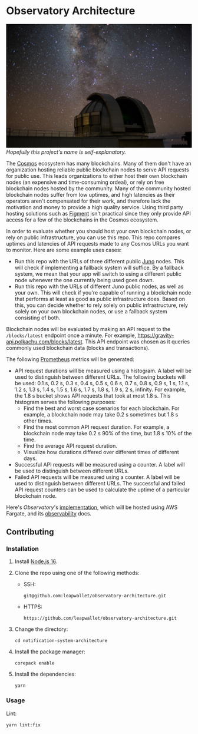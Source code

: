 # Observatory Architecture

![Observatory](observatory.jpg)
_Hopefully this project's name is self-explanatory._

The [Cosmos](https://cosmos.network/) ecosystem has many blockchains. Many of them don't have an organization hosting reliable public blockchain nodes to serve API requests for public use. This leads organizations to either host their own blockchain nodes (an expensive and time-consuming ordeal), or rely on free blockchain nodes hosted by the community. Many of the community hosted blockchain nodes suffer from low uptimes, and high latencies as their operators aren't compensated for their work, and therefore lack the motivation and money to provide a high quality service. Using third party hosting solutions such as [Figment](https://figment.io/) isn't practical since they only provide API access for a few of the blockchains in the Cosmos ecosystem.

In order to evaluate whether you should host your own blockchain nodes, or rely on public infrastructure, you can use this repo. This repo compares uptimes and latencies of API requests made to any Cosmos URLs you want to monitor. Here are some example uses cases:

- Run this repo with the URLs of three different public [Juno](https://www.junonetwork.io/) nodes. This will check if implementing a fallback system will suffice. By a fallback system, we mean that your app will switch to using a different public node whenever the one currently being used goes down.
- Run this repo with the URLs of different Juno public nodes, as well as your own. This will check if you're capable of running a blockchain node that performs at least as good as public infrastructure does. Based on this, you can decide whether to rely solely on public infrastructure, rely solely on your own blockchain nodes, or use a fallback system consisting of both.

Blockchain nodes will be evaluated by making an API request to the `/blocks/latest` endpoint once a minute. For example, https://gravity-api.polkachu.com/blocks/latest. This API endpoint was chosen as it queries commonly used blockchain data (blocks and transactions).

The following [Prometheus](https://prometheus.io/) metrics will be generated:

- API request durations will be measured using a histogram. A label will be used to distinguish between different URLs. The following buckets will be used: 0.1 s, 0.2 s, 0.3 s, 0.4 s, 0.5 s, 0.6 s, 0.7 s, 0.8 s, 0.9 s, 1 s, 1.1 s, 1.2 s, 1.3 s, 1.4 s, 1.5 s, 1.6 s, 1.7 s, 1.8 s, 1.9 s, 2 s, infinity. For example, the 1.8 s bucket shows API requests that took at most 1.8 s. This histogram serves the following purposes:
  - Find the best and worst case scenarios for each blockchain. For example, a blockchain node may take 0.2 s sometimes but 1.8 s other times.
  - Find the most common API request duration. For example, a blockchain node may take 0.2 s 90% of the time, but 1.8 s 10% of the time.
  - Find the average API request duration.
  - Visualize how durations differed over different times of different days.
- Successful API requests will be measured using a counter. A label will be used to distinguish between different URLs.
- Failed API requests will be measured using a counter. A label will be used to distinguish between different URLs. The successful and failed API request counters can be used to calculate the uptime of a particular blockchain node.

Here's _Observatory_'s [implementation](https://github.com/leapwallet/observatory), which will be hosted using AWS Fargate, and its [observability](observability.md) docs.

## Contributing

### Installation

1. Install [Node.js 16](https://nodejs.org/en/download/).
2. Clone the repo using one of the following methods:

   - SSH:

     ```shell
     git@github.com:leapwallet/observatory-architecture.git
     ```

   - HTTPS:

     ```shell
     https://github.com/leapwallet/observatory-architecture.git
     ```

3. Change the directory:

   ```shell
   cd notification-system-architecture
   ```

4. Install the package manager:

   ```shell
   corepack enable
   ```

5. Install the dependencies:

   ```shell
   yarn
   ```

### Usage

Lint:

```shell
yarn lint:fix
```
